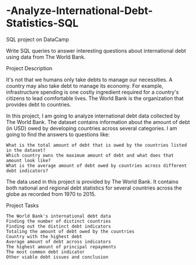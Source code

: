 # -Analyze-International-Debt-Statistics-SQL
SQL project on DataCamp 

Write SQL queries to answer interesting questions about international debt using data from The World Bank.

Project Description

It's not that we humans only take debts to manage our necessities. A country may also take debt to manage its economy. For example, infrastructure spending is one costly ingredient required for a country's citizens to lead comfortable lives. The World Bank is the organization that provides debt to countries.

In this project, I am going to analyze international debt data collected by The World Bank. The dataset contains information about the amount of debt (in USD) owed by developing countries across several categories. I am going to find the answers to questions like:

    What is the total amount of debt that is owed by the countries listed in the dataset?
    Which country owns the maximum amount of debt and what does that amount look like?
    What is the average amount of debt owed by countries across different debt indicators?

The data used in this project is provided by The World Bank. It contains both national and regional debt statistics for several countries across the globe as recorded from 1970 to 2015.

Project Tasks

    The World Bank's international debt data
    Finding the number of distinct countries
    Finding out the distinct debt indicators
    Totaling the amount of debt owed by the countries
    Country with the highest debt
    Average amount of debt across indicators
    The highest amount of principal repayments
    The most common debt indicator
    Other viable debt issues and conclusion
